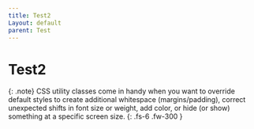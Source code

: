 ```yaml
---
title: Test2
Layout: default
parent: Test
---
```


# Test2
{: .note}
CSS utility classes come in handy when you want to override default styles to create additional whitespace (margins/padding), correct unexpected shifts in font size or weight, add color, or hide (or show) something at a specific screen size.
{: .fs-6 .fw-300 }